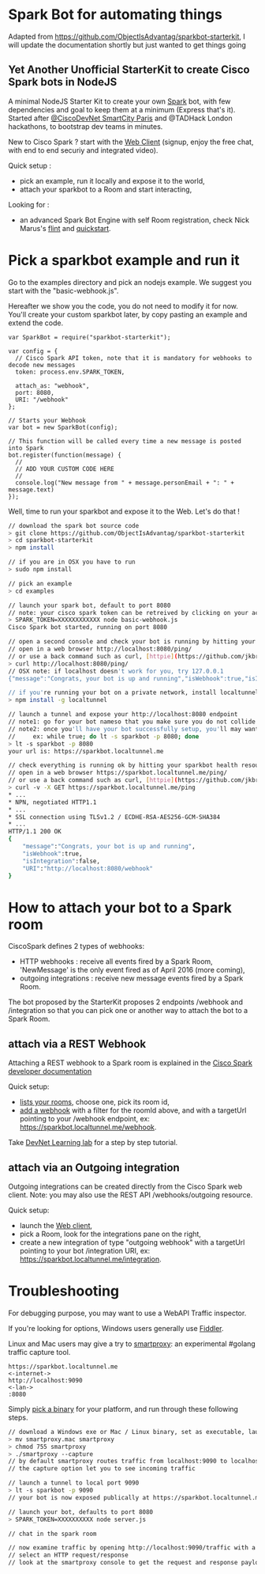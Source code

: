 # Spark Bot for automating things

Adapted from https://github.com/ObjectIsAdvantag/sparkbot-starterkit, I will update the documentation shortly but just wanted to get things going


## Yet Another Unofficial StarterKit to create Cisco Spark bots in NodeJS

A minimal NodeJS Starter Kit to create your own [Spark](https://ciscospark.com/) bot, with few dependencies and goal to keep them at a minimum (Express that's it).
Started after [@CiscoDevNet SmartCity Paris](https://twitter.com/hashtag/devnethackathon) and @TADHack London hackathons, to bootstrap dev teams in minutes.

New to Cisco Spark ?
start with the [Web Client](https://web.ciscospark.com/) (signup, enjoy the free chat, with end to end securiy and integrated video).

Quick setup :
- pick an example, run it locally and expose it to the world,
- attach your sparkbot to a Room and start interacting,

Looking for :
- an advanced Spark Bot Engine with self Room registration, check Nick Marus's [flint](https://github.com/nmarus/flint) and [quickstart](https://github.com/nmarus/flint/blob/master/quickstart/README.md).


# Pick a sparkbot example and run it

Go to the examples directory and pick an nodejs example.
We suggest you start with the "basic-webhook.js".

Hereafter we show you the code, you do not need to modify it for now.
You'll create your custom sparkbot later, by copy pasting an example and extend the code.


``` nodejs
var SparkBot = require("sparkbot-starterkit");

var config = {
  // Cisco Spark API token, note that it is mandatory for webhooks to decode new messages
  token: process.env.SPARK_TOKEN,

  attach_as: "webhook",
  port: 8080,
  URI: "/webhook"
};

// Starts your Webhook
var bot = new SparkBot(config);

// This function will be called every time a new message is posted into Spark
bot.register(function(message) {
  //
  // ADD YOUR CUSTOM CODE HERE
  //
  console.log("New message from " + message.personEmail + ": " + message.text)
});
```


Well, time to run your sparkbot and expose it to the Web.
Let's do that !

``` bash
// download the spark bot source code  
> git clone https://github.com/ObjectIsAdvantag/sparkbot-starterkit
> cd sparkbot-starterkit
> npm install

// if you are in OSX you have to run
> sudo npm install

// pick an example
> cd examples

// launch your spark bot, default to port 8080
// note: your cisco spark token can be retreived by clicking on your account picture (upper right corner of the [developer documentation](https://developer.ciscospark.com/getting-started.htm))
> SPARK_TOKEN=XXXXXXXXXXXX node basic-webhook.js
Cisco Spark bot started, running on port 8080

// open a second console and check your bot is running by hitting your sparkbot health resource:
// open in a web browser http://localhost:8080/ping/
// or use a back command such as curl, [httpie](https://github.com/jkbrzt/httpie), or [bat](https://github.com/astaxie/bat)
> curl http://localhost:8080/ping/
// OSX note: if localhost doesn't work for you, try 127.0.0.1
{"message":"Congrats, your bot is up and running","isWebhook":true,"isIntegration":false,"URI":"http://localhost:8080/webhook"}

// if you're running your bot on a private network, install localtunnel
> npm install -g localtunnel

// launch a tunnel and expose your http://localhost:8080 endpoint
// note1: go for your bot nameso that you make sure you do not collide with another bot developer !
// note2: once you'll have your bot successfully setup, you'll may want to run localtunnel forever:
//     ex: while true; do lt -s sparkbot -p 8080; done
> lt -s sparkbot -p 8080
your url is: https://sparkbot.localtunnel.me

// check everything is running ok by hitting your sparkbot health resource
// open in a web browser https://sparkbot.localtunnel.me/ping/
// or use a back command such as curl, [httpie](https://github.com/jkbrzt/httpie), or [bat](https://github.com/astaxie/bat)
> curl -v -X GET https://sparkbot.localtunnel.me/ping
* ...
* NPN, negotiated HTTP1.1
* ...
* SSL connection using TLSv1.2 / ECDHE-RSA-AES256-GCM-SHA384
* ...
HTTP/1.1 200 OK
{
    "message":"Congrats, your bot is up and running",
    "isWebhook":true,
    "isIntegration":false,
    "URI":"http://localhost:8080/webhook"
}
```

# How to attach your bot to a Spark room

CiscoSpark defines 2 types of webhooks:

- HTTP webhooks : receive all events fired by a Spark Room, 'NewMessage' is the only event fired as of April 2016 (more coming),
- outgoing integrations : receive new message events fired by a Spark Room.

The bot proposed by the StarterKit proposes 2 endpoints /webhook and /integration so that you can pick one or another way to attach the bot to a Spark Room.


## attach via a REST Webhook

Attaching a REST webhook to a Spark room is explained in the [Cisco Spark developer documentation](https://developer.ciscospark.com/webhooks-explained.html)

Quick setup:
- [lists your rooms](https://developer.ciscospark.com/endpoint-rooms-get.html), choose one, pick its room id,
- [add a webhook](https://developer.ciscospark.com/endpoint-webhooks-post.html) with a filter for the roomId above, and with a targetUrl pointing to your /webhook endpoint, ex: https://sparkbot.localtunnel.me/webhook.

Take [DevNet Learning lab](https://learninglabs.cisco.com/lab/collab-sparkwebhook/step/1) for a step by step tutorial.


## attach via an Outgoing integration

Outgoing integrations can be created directly from the Cisco Spark web client.
Note: you may also use the REST API /webhooks/outgoing resource.

Quick setup:
- launch the [Web client](https://web.ciscospark.com),
- pick a Room, look for the integrations pane on the right,
- create a new integration of type "outgoing webhook" with a targetUrl pointing to your bot /integration URI, ex: https://sparkbot.localtunnel.me/integration.


# Troubleshooting

For debugging purpose, you may want to use a WebAPI Traffic inspector.

If you're looking for options, Windows users generally use [Fiddler](https://www.telerik.com/download/fiddler).

Linux and Mac users may give a try to [smartproxy](https://github.com/ObjectIsAdvantag/smartproxy): an experimental #golang traffic capture tool.

``` text
https://sparkbot.localtunnel.me
<-internet->
http://localhost:9090
<-lan->
:8080
```

Simply [pick a binary](https://github.com/ObjectIsAdvantag/smartproxy/releases/tag/v0.4) for your platform, and run through these following steps.

``` bash
// download a Windows exe or Mac / Linux binary, set as executable, launch
> mv smartproxy.mac smartproxy
> chmod 755 smartproxy
> ./smartproxy --capture
// by default smartproxy routes traffic from localhost:9090 to localhost:8080
// the capture option let you to see incoming traffic

// launch a tunnel to local port 9090
> lt -s sparkbot -p 9090
// your bot is now exposed publically at https://sparkbot.localtunnel.me/

// launch your bot, defaults to port 8080
> SPARK_TOKEN=XXXXXXXXXX node server.js

// chat in the spark room

// now examine traffic by opening http://localhost:9090/traffic with a web browser
// select an HTTP request/response
// look at the smartproxy console to get the request and response payloads
```
